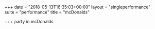 +++
date = "2018-05-13T16:35:03+00:00"
layout = "singleperformance"
suite = "performance"
title = "mcDonalds"

+++
party in mcDonalds